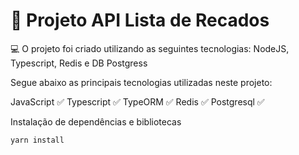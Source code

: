 # 🚀 Projeto API Lista de Recados

💻 O projeto foi criado utilizando as seguintes tecnologias: NodeJS, Typescript, Redis e DB Postgress

Segue abaixo as principais tecnologias utilizadas neste projeto:

JavaScript ✅
Typescript ✅
TypeORM ✅
Redis ✅
Postgresql ✅

Instalação de dependências e bibliotecas

```
yarn install
```
